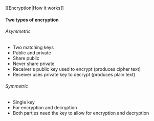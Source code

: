 [[Encryption|How it works]]
#### Two types of encryption

###### Asymmetric
- Two matching keys
- Public and private
- Share public
- Never share private
- Receiver's public key used to encrypt (produces cipher text)
- Receiver uses private key to decrypt (produces plain text)
###### Symmetric
- Single key
- For encryption and decryption
- Both parties need the key to allow for encryption and decryption